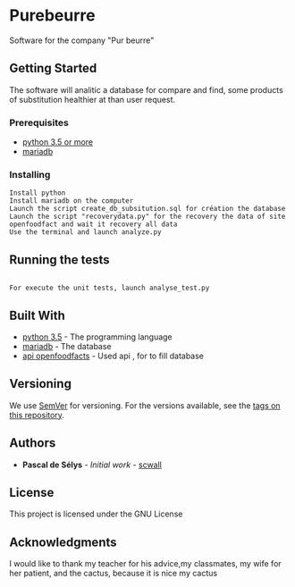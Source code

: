 # Purebeurre
Software for the company "Pur beurre"

## Getting Started

The software will analitic a database for compare and  find, some products of substitution healthier at than user request.

### Prerequisites

- [python 3.5 or more](https://www.python.org/downloads/)
- [mariadb](https://mariadb.org/download/)



### Installing

```
Install python
Install mariadb on the computer
Launch the script create_db_subsitution.sql for création the database
Launch the script "recoverydata.py" for the recovery the data of site openfoodfact and wait it recovery all data
Use the terminal and launch analyze.py

```

## Running the tests
```

For execute the unit tests, launch analyse_test.py
```

## Built With

* [python 3.5](https://www.python.org/) - The programming language 
* [mariadb](https://mariadb.org/) - The database
* [api openfoodfacts](https://fr.openfoodfacts.org/) - Used api , for to fill database


## Versioning

We use [SemVer](http://semver.org/) for versioning. For the versions available, see the [tags on this repository](https://github.com/scwall/purebeurre/tags). 

## Authors

* **Pascal de Sélys** - *Initial work* - [scwall](https://github.com/scwall)

## License

This project is licensed under the GNU License

## Acknowledgments

I would like to thank my teacher for his advice,my classmates, my wife for her patient, and the cactus, because it is nice my cactus